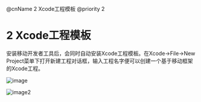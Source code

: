 @cnName 2 Xcode工程模板
@priority 2

# 2 Xcode工程模板

安装移动开发者工具后，会同时自动安装Xcode工程模板。在Xcode->File->New Project菜单下打开新建工程对话框，输入工程名字便可以创建一个基于移动框架的Xcode工程。

![image](https://t.alipayobjects.com/images/rmsweb/T1jgViXfRfXXXXXXXX.png)

![image2](https://t.alipayobjects.com/images/rmsweb/T1.hhiXaVcXXXXXXXX.png)
